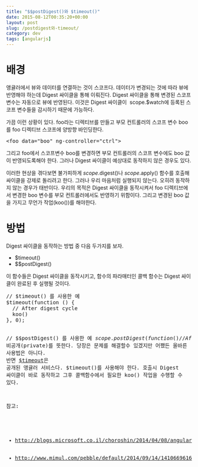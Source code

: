 ```yaml
---
title: "$$postDigest()와 $timeout()"
date: 2015-08-12T00:35:20+00:00
layout: post
slug: /postdigest와-timeout/
category: dev
tags: [angularjs]
---
```


# 배경

앵귤러에서 뷰와 데이터를 연결하는 것이 스코프다. 데이터가 변경되는 것에 따라 뷰에 반영해야 하는데 Digest 싸이클을 통해 이뤄진다. Digest 싸이클을 통해 변경된 스코프 변수는 자동으로 뷰에 반영된다. 이것은 Digest 싸이클이  scope.\$watch에 등록된 스코프 변수들을 감시하기 때문에 가능하다.

가끔 이런 상황이 있다. foo라는 디렉티브를 만들고 부모 컨트롤러의 스코프 변수 boo를 foo 디렉티브 스코프에 양방향 바인딩한다.

<pre class="lang:default decode:true ">&lt;foo data="boo" ng-controller="ctrl"&gt;</pre>

그리고 foo에서 스코프변수 boo를 변경하면 부모 컨트롤러의 스코프 변수에도 boo 값이 반영되도록해야 한다. 그러나 Digest 싸이클이 예상대로 동작하지 않은 경우도 있다.

이러한 현상을 겪다보면 불가피하게 $scope.$digest()나 $scope.$apply() 함수를 호출해 싸이클을 강제로 돌리려고 한다. 그러나 우리 마음처럼 실행되지 않는다. 오히려 동작하지 않는 경우가 태반이다. 우리의 목적은 Digest 싸이클을 동작시켜서 foo 디렉티브에서 변경한 boo 변수를 부모 컨트롤러에서도 반영하기 위함이다. 그리고 변경된 boo 값을 가지고 무언가 작업(koo())를 해야한다.

# 방법

Digest 싸이클을 동작하는 방법 중 다음 두가지를 보자.

<ul>
	<li>$timeout()</li>
	<li>$$postDigest()</li>
</ul>
이 함수들은 Digest 싸이클을 동작시키고, 함수의 파라매터인 콜백 함수는 Digest 싸이클이 완료된 후 실행될 것이다.
<pre class="lang:default decode:true">// $timeout() 를 사용한 예
$timeout(function () {
  // After digest cycle
  koo()
}, 0);

// \$$postDigest() 를 사용한 예
$scope.$$postDigest(function () {
  // After digest cycle
  koo()
});</pre>
보통 함수 이름이 직관적이라는 이유로 $$postDigest() 를 사용했다. 그러나 앵귤러에서 \$$는 비공개(private)를 뜻한다. 당장은 문제를 해결할수 있겠지만 어쨌든 올바른 사용법은 아니다. 반면 <a href="https://docs.angularjs.org/api/ng/service/$timeout">$timeout</a>은 공개된 앵귤러 서비스다. $timeout()를 사용해야 한다. 호출시 Digest 싸이클이 바로 동작하고 그후 콜백함수에서 필요한 koo() 작업을 수행할 수 있다.

참고:

<ul>
	<li><a href="http://blogs.microsoft.co.il/choroshin/2014/04/08/angularjs-postdigest-vs-timeout-when-dom-update-is-needed/">http://blogs.microsoft.co.il/choroshin/2014/04/08/angularjs-postdigest-vs-timeout-when-dom-update-is-needed/</a></li>
	<li data-wpview-marker="http%3A%2F%2Fwww.mimul.com%2Fpebble%2Fdefault%2F2014%2F09%2F14%2F1410669616494.html"><a href="http://www.mimul.com/pebble/default/2014/09/14/1410669616494.html">http://www.mimul.com/pebble/default/2014/09/14/1410669616494.html</a></li>
</ul>
&nbsp;
